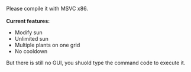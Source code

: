 Please compile it with MSVC x86.\
\
**Current features:**
- Modify sun
- Unlimited sun
- Multiple plants on one grid
- No cooldown

But there is still no GUI, you shuold type the command code to execute it.